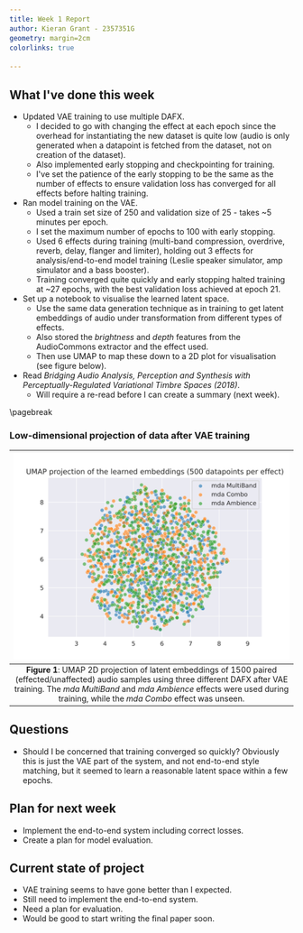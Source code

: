 ```yaml
---
title: Week 1 Report
author: Kieran Grant - 2357351G
geometry: margin=2cm
colorlinks: true

---
```


## What I've done this week
- Updated VAE training to use multiple DAFX.
  - I decided to go with changing the effect at each epoch since the overhead for instantiating the new dataset is quite low (audio is only generated when a datapoint is fetched from the dataset, not on creation of the dataset).
  - Also implemented early stopping and checkpointing for training.
  - I've set the patience of the early stopping to be the same as the number of effects to ensure validation loss has converged for all effects before halting training.
- Ran model training on the VAE.
  - Used a train set size of 250 and validation size of 25 - takes ~5 minutes per epoch. 
  - I set the maximum number of epochs to 100 with early stopping.
  - Used 6 effects during training (multi-band compression, overdrive, reverb, delay, flanger and limiter), holding out 3 effects for analysis/end-to-end model training (Leslie speaker simulator, amp simulator and a bass booster).
  - Training converged quite quickly and early stopping halted training at ~27 epochs, with the best validation loss achieved at epoch 21.
- Set up a notebook to visualise the learned latent space.
  - Use the same data generation technique as in training to get latent embeddings of audio under transformation from different types of effects.
  - Also stored the *brightness* and *depth* features from the AudioCommons extractor and the effect used.
  - Then use UMAP to map these down to a 2D plot for visualisation (see figure below).
- Read *Bridging Audio Analysis, Perception and Synthesis with Perceptually-Regulated Variational Timbre Spaces (2018)*.
  - Will require a re-read before I can create a summary (next week).

\pagebreak
### Low-dimensional projection of data after VAE training

|![-](umap_projection.svg)
| :--: |
| **Figure 1**: UMAP 2D projection of latent embeddings of 1500 paired (effected/unaffected) audio samples using three different DAFX after VAE training. The *mda MultiBand* and *mda Ambience* effects were used during training, while the *mda Combo* effect was unseen.

## Questions
- Should I be concerned that training converged so quickly? Obviously this is just the VAE part of the system, and not end-to-end style matching, but it seemed to learn a reasonable latent space within a few epochs.

## Plan for next week
- Implement the end-to-end system including correct losses.
- Create a plan for model evaluation.

## Current state of project
- VAE training seems to have gone better than I expected.
- Still need to implement the end-to-end system.
- Need a plan for evaluation.
- Would be good to start writing the final paper soon.
